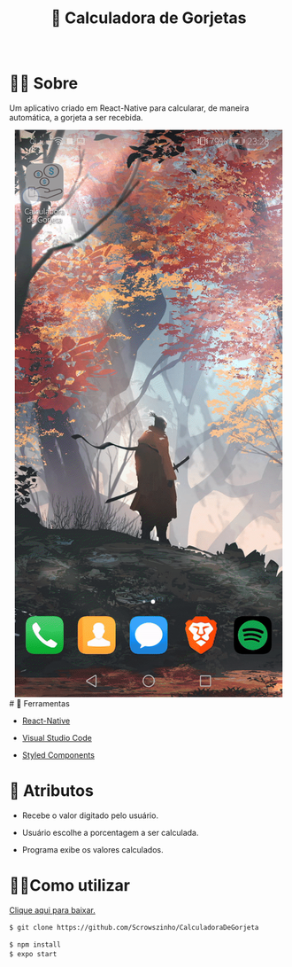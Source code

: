 # <p align="center"> 💸 Calculadora de Gorjetas</p>
<br />

# 🐱‍👤 Sobre

Um aplicativo criado em React-Native para calcularar, de maneira
automática, a gorjeta a ser recebida. <br />

<div align="center">
<img src="./github/gif.gif">
</div>
# 🔧 Ferramentas

* <a href="https://reactnative.dev/">React-Native</a>

* <a href="https://code.visualstudio.com/">Visual Studio Code</a>

* <a href="https://styled-components.com/">Styled Components</a><br />

  

# 🎱 Atributos 

* Recebe o valor digitado pelo usuário.

* Usuário escolhe a porcentagem a ser calculada. 

* Programa exibe os valores calculados. <br/>

# 🏴‍☠️Como utilizar

<a href="./github/CalculadoraDeGorjeta-03420e78a41744b58173eb051659d0bf-signed.apk" download="Calculadora de gorjeta.apk">Clique aqui para baixar.</a>


  ```sh
$ git clone https://github.com/Scrowszinho/CalculadoraDeGorjeta
  ```

```sh
$ npm install
$ expo start
```
